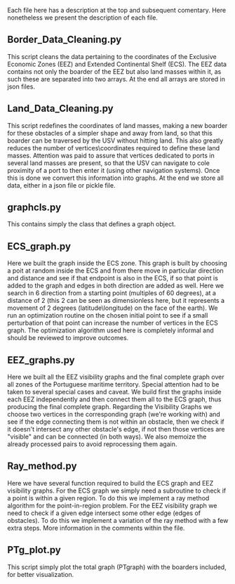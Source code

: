 Each file here has a description at the top and subsequent comentary. Here nonetheless we present the description of each file.

## Border_Data_Cleaning.py
This script cleans the data pertaining to the coordinates of the Exclusive Economic Zones (EEZ) and Extended
Continental Shelf (ECS). The EEZ data contains not only the boarder of the EEZ but also land masses within
it, as such these are separated into two arrays. At the end all arrays are stored in json files.

## Land_Data_Cleaning.py
This script redefines the coordinates of land masses, making a new boarder for these obstacles
of a simpler shape and away from land, so that this boarder can be traversed by the USV without hitting land.
This also greatly reduces the number of vertices\coordinates required to define these land masses. Attention
was paid to assure that vertices dedicated to ports in several land masses are present, so that the USV can
navigate to cole proximity of a port to then enter it (using other navigation systems). Once this is done we
convert this information into graphs. At the end we store all data, either in a json file or pickle file.

## graphcls.py
This contains simply the class that defines a graph object.

## ECS_graph.py
Here we built the graph inside the ECS zone. This graph is built by choosing a poit at random
inside the ECS and from there move in particular direction and distance and see if that endpoint
is also in the ECS, if so that point is added to the graph and edges in both direction are added as well.
Here we search in 6 direction from a starting point (multiples of 60 degrees), at a distance of 2 (this 2
can be seen as dimensionless here, but it represents a movement of 2 degrees (latitude\longitude) on the
face of the earth). We run an optimization routine on the chosen initial point to see if a small perturbation of
that point can increase the number of vertices in the ECS graph. The optimization algorithm used here is completely
informal and should be reviewed to improve outcomes.

## EEZ_graphs.py
Here we built all the EEZ visibility graphs and the final complete graph over all zones of the Portuguese
maritime territory. Special attention had to be taken to several special cases and caveat. We build first the
graphs inside each EEZ independently and then connect them all to the ECS graph, thus producing the final complete graph.
Regarding the Visibility Graphs we choose two vertices in the corresponding graph (we're working with) and see if the edge 
connecting them is not within an obstacle, then we check if it doesn't intersect any other obstacle's edge, 
if not then those vertices are "visible" and can be connected (in both ways). We also memoize the 
already processed pairs to avoid reprocessing them again.

## Ray_method.py
Here we have several function required to build the ECS graph and EEZ visibility graphs. For the ECS graph we
simply need a subroutine to check if a point is within a given region. To do this we implement a ray method
algorithm for the point-in-region problem.
For the EEZ visibility graph we need to check if a given edge intersect some other edge (edges of obstacles).
To do this we implement a variation of the ray method with a few extra steps. More information in the comments 
within the file.

## PTg_plot.py
This script simply plot the total graph (PTgraph) with the boarders included,
for better visualization.
